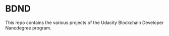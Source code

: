 # BDND

This repo contains the various projects of the Udacity Blockchain Developer Nanodegree program.
